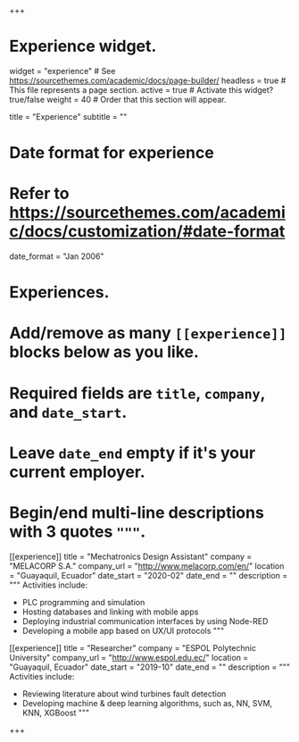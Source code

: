 +++
# Experience widget.
widget = "experience"  # See https://sourcethemes.com/academic/docs/page-builder/
headless = true  # This file represents a page section.
active = true  # Activate this widget? true/false
weight = 40  # Order that this section will appear.

title = "Experience"
subtitle = ""

# Date format for experience
#   Refer to https://sourcethemes.com/academic/docs/customization/#date-format
date_format = "Jan 2006"

# Experiences.
#   Add/remove as many `[[experience]]` blocks below as you like.
#   Required fields are `title`, `company`, and `date_start`.
#   Leave `date_end` empty if it's your current employer.
#   Begin/end multi-line descriptions with 3 quotes `"""`.
[[experience]]
  title = "Mechatronics Design Assistant"
  company = "MELACORP S.A."
  company_url = "http://www.melacorp.com/en/"
  location = "Guayaquil, Ecuador"
  date_start = "2020-02"
  date_end = ""
  description = """
  Activities include:
  
  * PLC programming and simulation
  * Hosting databases and linking with mobile apps
  * Deploying industrial communication interfaces by using Node-RED
  * Developing a mobile app based on UX/UI protocols
  """

[[experience]]
  title = "Researcher"
  company = "ESPOL Polytechnic University"
  company_url = "http://www.espol.edu.ec/"
  location = "Guayaquil, Ecuador"
  date_start = "2019-10"
  date_end = ""
  description = """
  Activities include:
  
  * Reviewing literature about wind turbines fault detection
  * Developing machine & deep learning algorithms, such as, NN, SVM, KNN, XGBoost
  """

+++
